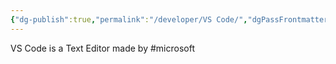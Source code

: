 ```yaml
---
{"dg-publish":true,"permalink":"/developer/VS Code/","dgPassFrontmatter":true}
---
```


VS Code is a Text Editor made by #microsoft 